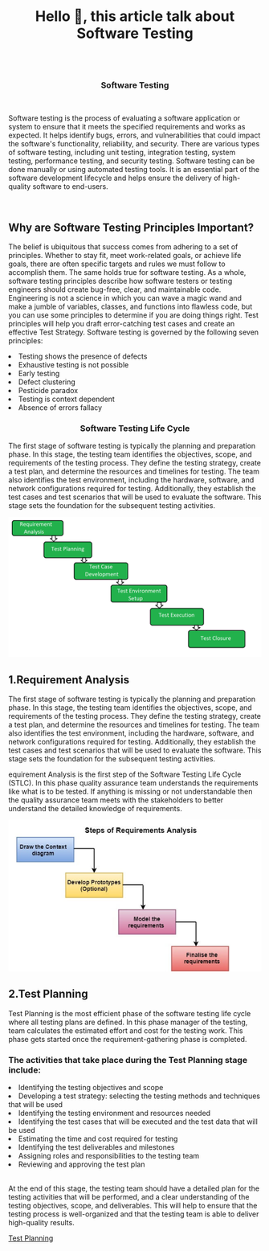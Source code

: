<h1 align="center">Hello 👋, this article talk about Software Testing </h1>
<br> <br>  
<h3 align="center">Software Testing </h3>
<br>
<P>
    Software testing is the process of evaluating a software application or system to ensure that it meets the specified requirements and works as expected. It helps identify bugs, errors, and vulnerabilities that could impact the software's functionality, reliability, and security. There are various types of software testing, including unit testing, integration testing, system testing, performance testing, and security testing. 
    Software testing can be done manually or using automated testing tools. It is an essential part of the software development 
    lifecycle and helps ensure the delivery of high-quality software to end-users.
</P>
<br>
<h2>Why are Software Testing Principles Important?</h2>
<p>The belief is ubiquitous that success comes from adhering to a set of principles. Whether to stay fit, meet work-related goals, or achieve life goals, there are often specific targets and rules we must follow to accomplish them. The same holds true for software testing. As a whole, software testing principles describe how software testers or testing engineers should create bug-free, clear, and maintainable code. Engineering is not a science in which you can wave a magic wand and make a jumble of variables, classes, and functions into flawless code, but you can use some principles to determine if you are doing things right. Test principles will help you draft error-catching test cases and create an effective Test Strategy. Software testing is governed by the following seven principles:</p>
<li>
Testing shows the presence of defects  
</li>
<li>Exhaustive testing is not possible
</li>
<li>Early testing
</li>
<li>Defect clustering
</li>
<li>Pesticide paradox
</li>
<li>Testing is context dependent
</li>
<li>Absence of errors fallacy
</li>

<h3 align="center">Software Testing Life Cycle </h3>
<p>
    The first stage of software testing is typically the planning and preparation phase. In this stage, the testing team identifies the objectives, scope, and requirements of the testing process. They define the testing strategy, create a test plan, and determine the resources and timelines for testing. The team also identifies the test environment, including the hardware, software, and network configurations required for testing. Additionally, they establish the test cases and test scenarios that will be used to evaluate the software. This stage sets the foundation for the subsequent testing activities.

<br>
</p>
<img src="https://github.com/Hajivandali/Q_software_testing/blob/master/1.png">

<h2>1.Requirement Analysis</h2>
<p>
    The first stage of software testing is typically the planning and preparation phase. In this stage, the testing team identifies the objectives, 
    scope, and requirements of the testing process. They define the testing strategy, create a test plan, and determine the resources and timelines for testing.
    The team also identifies the test environment, including the hardware, software, and network configurations required for testing. Additionally, they establish the test cases and test scenarios that will be used to evaluate the software. This stage sets the foundation for the subsequent testing activities.

</p>
<p>
    equirement Analysis is the first step of the Software Testing Life Cycle (STLC). In this phase quality assurance team understands the requirements like what is to be tested. If anything is missing or not understandable then the quality assurance team meets with the stakeholders to better understand the detailed knowledge of requirements.
</p>
<img src="https://github.com/Hajivandali/Q_software_testing/blob/master/software-engineering-requirement-analysis.jpg">
<h2>2.Test Planning</h2>
<p>
    Test Planning is the most efficient phase of the software testing life cycle where all testing plans are defined. In this phase manager of the testing, team calculates the estimated effort and cost for the testing work. This phase gets started once the requirement-gathering phase is completed.
</p>

<h3>The activities that take place during the Test Planning stage include:</h3>

<li>Identifying the testing objectives and scope
</li>
<li>Developing a test strategy: selecting the testing methods and techniques that will be used
</li>
<li>Identifying the testing environment and resources needed
</li>
<li>Identifying the test cases that will be executed and the test data that will be used
</li>
<li>Estimating the time and cost required for testing
</li>
<li>Identifying the test deliverables and milestones
</li>
<li>Assigning roles and responsibilities to the testing team
</li>
<li>Reviewing and approving the test plan
</li>
<br>

<p>
    At the end of this stage, the testing team should have a detailed plan for the testing activities that will be performed, and a clear understanding of the testing objectives, scope, and deliverables. This will help to ensure that the testing process is well-organized and that the testing team is able to deliver high-quality results.
</p><a href="https://www.geeksforgeeks.org/software-testing-test-plan/">Test Planning </a>
